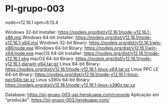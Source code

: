 # PI-grupo-003

node=v12.16.1
npm=6.13.4


Windows 32-bit Installer: https://nodejs.org/dist/v12.16.1/node-v12.16.1-x86.msi
Windows 64-bit Installer: https://nodejs.org/dist/v12.16.1/node-v12.16.1-x64.msi
Windows 32-bit Binary: https://nodejs.org/dist/v12.16.1/win-x86/node.exe
Windows 64-bit Binary: https://nodejs.org/dist/v12.16.1/win-x64/node.exe
macOS 64-bit Installer: https://nodejs.org/dist/v12.16.1/node-v12.16.1.pkg
macOS 64-bit Binary: https://nodejs.org/dist/v12.16.1/node-v12.16.1-darwin-x64.tar.gz
Linux 64-bit Binary: https://nodejs.org/dist/v12.16.1/node-v12.16.1-linux-x64.tar.xz
Linux PPC LE 64-bit Binary: https://nodejs.org/dist/v12.16.1/node-v12.16.1-linux-ppc64le.tar.xz
Linux s390x 64-bit Binary: https://nodejs.org/dist/v12.16.1/node-v12.16.1-linux-s390x.tar.xz

Database: https://pi-grupo-003-api.herokuapp.com/console
Aplicação em "produção": https://pi-grupo-003.herokuapp.com/


